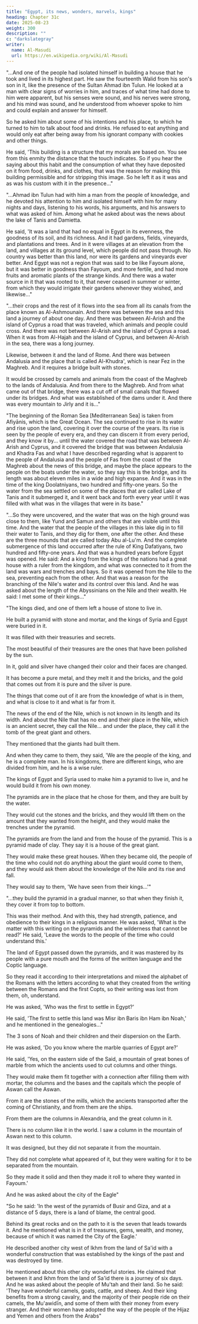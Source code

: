```yaml
---
title: "Egypt, its news, wonders, marvels, kings"
heading: Chapter 31c
date: 2025-08-23
weight: 300
description: ""
c: "darkslategray"
writer:
  name: Al-Masudi 
  url: https://en.wikipedia.org/wiki/Al-Masudi
---
```



<!-- ### **Page 373 (Right)** -->


"...And one of the people had isolated himself in building a house that he took and lived in its highest part. He saw the fourteenth Walid from his son's son in it, like the presence of the Sultan Ahmad ibn Tulun. He looked at a man with clear signs of worries in him, and traces of what time had done to him were apparent, but his senses were sound, and his nerves were strong, and his mind was sound, and he understood from whoever spoke to him and could explain and answer for himself. 

So he asked him about some of his intentions and his place, to which he turned to him to talk about food and drinks. He refused to eat anything and would only eat after being away from his ignorant company with cookies and other things. 

He said, 'This building is a structure that my morals are based on. You see from this enmity the distance that the touch indicates. So if you hear the saying about this habit and the consumption of what they have deposited on it from food, drinks, and clothes, that was the reason for making this building permissible and for stripping this image. So he left it as it was and as was his custom with it in the presence..."


<!-- This is the final part of the translation from the book *Muruj al-Dhahab* by Al-Mas'udi. This section concludes the detailed description of the Nile's canals and their surrounding geography, and also provides a brief glimpse into the larger geography of the world as understood at the time.

Here are the translations of the Arabic sections:

### **Page 374 (Left)** -->

"...Ahmad ibn Tulun had with him a man from the people of knowledge, and he devoted his attention to him and isolated himself with him for many nights and days, listening to his words, his arguments, and his answers to what was asked of him. Among what he asked about was the news about the lake of Tanis and Damietta. 

He said, 'It was a land that had no equal in Egypt in its evenness, the goodness of its soil, and its richness. And it had gardens, fields, vineyards, and plantations and trees. And in it were villages at an elevation from the land, and villages at its ground level, which people did not pass through. No country was better than this land, nor were its gardens and vineyards ever better. And Egypt was not a region that was said to be like Fayoum alone, but it was better in goodness than Fayoum, and more fertile, and had more fruits and aromatic plants of the strange kinds. And there was a water source in it that was rooted to it, that never ceased in summer or winter, from which they would irrigate their gardens whenever they wished, and likewise..."



<!-- ### **Page 375 (Right)** -->

"...their crops and the rest of it flows into the sea from all its canals from the place known as Al-Ashmounain. And there was between the sea and this land a journey of about one day. And there was between Al-Arish and the island of Cyprus a road that was traveled, which animals and people could cross. And there was not between Al-Arish and the island of Cyprus a road. When it was from Al-Hajah and the island of Cyprus, and between Al-Arish in the sea, there was a long journey. 

Likewise, between it and the land of Rome. And there was between Andalusia and the place that is called Al-Khudra', which is near Fez in the Maghreb. And it requires a bridge built with stones. 

It would be crossed by camels and animals from the coast of the Maghreb to the lands of Andalusia. And from there to the Maghreb. And from what came out of that bridge, there was a cut off of small canals that flowed under its bridges. And what was established of the dams under it. And there was every mountain to Jirly and it is..."



<!-- Page 376 (Left) -->
"The beginning of the Roman Sea [Mediterranean Sea] is taken from Afiyānis, which is the Great Ocean. The sea continued to rise in its water and rise upon the land, covering it over the course of the years. Its rise is seen by the people of every era, and they can discern it from every period, and they know it by... until the water covered the road that was between Al-Arish and Cyprus, and it covered the bridge that was between Andalusia and Khadra Fas and what I have described regarding what is apparent to the people of Andalusia and the people of Fas from the coast of the Maghreb about the news of this bridge, and maybe the place appears to the people on the boats under the water, so they say this is the bridge, and its length was about eleven miles in a wide and high expanse. And it was in the time of the king Doolatniyans, two hundred and fifty-one years. So the water from the sea settled on some of the places that are called Lake of Tanis and it submerged it, and it went back and forth every year until it was filled with what was in the villages that were in its base."

<!-- Page 377 (Right) -->
"...So they were uncovered, and the water that was on the high ground was close to them, like Yund and Samun and others that are visible until this time. And the water that the people of the villages in this lake dig in to fill their water to Tanis, and they dig for them, one after the other. And these are the three mounds that are called today Abu al-Lu'm. And the complete submergence of this land occurred after the rule of King Dafatiyans, two hundred and fifty-one years. And that was a hundred years before Egypt was opened. He said: And a king from the kings of the nations had a great house with a ruler from the kingdom, and what was connected to it from the land was wars and trenches and bays. So it was opened from the Nile to the sea, preventing each from the other. And that was a reason for the branching of the Nile's water and its control over this land. And he was asked about the length of the Abyssinians on the Nile and their wealth. He said: I met some of their kings..."

<!-- age 378 (Left) -->
"The kings died, and one of them left a house of stone to live in.

He built a pyramid with stone and mortar, and the kings of Syria and Egypt were buried in it.

It was filled with their treasuries and secrets. 

The most beautiful of their treasures are the ones that have been polished by the sun.

In it, gold and silver have changed their color and their faces are changed.

It has become a pure metal, and they melt it and the bricks, and the gold that comes out from it is pure and the silver is pure.

The things that come out of it are from the knowledge of what is in them, and what is close to it and what is far from it.

The news of the end of the Nile, which is not known in its length and its width. And about the Nile that has no end and their place in the Nile, which is an ancient secret, they call the Nile... and under the place, they call it the tomb of the great giant and others.

They mentioned that the giants had built them. 

<!-- Page 379 (Right) -->

And when they came to them, they said, 'We are the people of the king, and he is a complete man. In his kingdoms, there are different kings, who are divided from him, and he is a wise ruler. 

The kings of Egypt and Syria used to make him a pyramid to live in, and he would build it from his own money. 

The pyramids are in the place that he chose for them, and they are built by the water. 

They would cut the stones and the bricks, and they would lift them on the amount that they wanted from the height, and they would make the trenches under the pyramid.

The pyramids are from the land and from the house of the pyramid. This is a pyramid made of clay. They say it is a house of the great giant. 

They would make these great houses. When they became old, the people of the time who could not do anything about the giant would come to them, and they would ask them about the knowledge of the Nile and its rise and fall.

They would say to them, 'We have seen from their kings...'"

<!-- Page 380 (Left) -->

"...they build the pyramid in a gradual manner, so that when they finish it, they cover it from top to bottom. 

This was their method. And with this, they had strength, patience, and obedience to their kings in a religious manner. He was asked, 'What is the matter with this writing on the pyramids and the wilderness that cannot be read?' He said, 'Leave the words to the people of the time who could understand this.'

The land of Egypt passed down the pyramids, and it was mastered by its people with a pure mouth and the forms of the written language and the Coptic language. 

So they read it according to their interpretations and mixed the alphabet of the Romans with the letters according to what they created from the writing between the Romans and the first Copts, so their writing was lost from them, oh, understand. 

He was asked, 'Who was the first to settle in Egypt?' 

He said, 'The first to settle this land was Misr ibn Baris ibn Ham ibn Noah,' and he mentioned in the genealogies..."


<!-- Page 381 (Right) -->
The 3 sons of Noah and their children and their dispersion on the Earth.

He was asked, 'Do you know where the marble quarries of Egypt are?' 

He said, 'Yes, on the eastern side of the Said, a mountain of great bones of marble from which the ancients used to cut columns and other things. 

They would make them fit together with a connection after filling them with mortar, the columns and the bases and the capitals which the people of Aswan call the Aswan. 

From it are the stones of the mills, which the ancients transported after the coming of Christianity, and from them are the ships.

From them are the columns in Alexandria, and the great column in it.

There is no column like it in the world. I saw a column in the mountain of Aswan next to this column. 

It was designed, but they did not separate it from the mountain.

They did not complete what appeared of it, but they were waiting for it to be separated from the mountain. 

So they made it solid and then they made it roll to where they wanted in Fayoum.' 

And he was asked about the city of the Eagle"

<!-- ge 382 (Left) -->

"So he said: 'In the west of the pyramids of Busir and Giza, and at a distance of 5 days, there is a land of blame, the central good.

Behind its great rocks and on the path to it is the seven that leads towards it. And he mentioned what is in it of treasures, gems, wealth, and money, because of which it was named the City of the Eagle.'

He described another city west of Ikhm from the land of Sa'id with a wonderful construction that was established by the kings of the past and was destroyed by time.

He mentioned about this other city wonderful stories. He claimed that between it and Ikhm from the land of Sa'id there is a journey of six days. And he was asked about the people of Mu'tah and their land. So he said: 'They have wonderful camels, goats, cattle, and sheep. And their king benefits from a strong cavalry, and the majority of their people ride on their camels, the Mu'awidīn, and some of them with their money from every stranger. And their women have adopted the way of the people of the Hijaz and Yemen and others from the Arabs"


